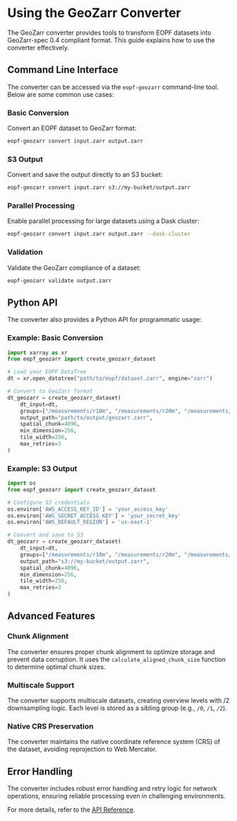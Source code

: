 # Using the GeoZarr Converter

The GeoZarr converter provides tools to transform EOPF datasets into GeoZarr-spec 0.4 compliant format. This guide explains how to use the converter effectively.

## Command Line Interface

The converter can be accessed via the `eopf-geozarr` command-line tool. Below are some common use cases:

### Basic Conversion

Convert an EOPF dataset to GeoZarr format:

```bash
eopf-geozarr convert input.zarr output.zarr
```

### S3 Output

Convert and save the output directly to an S3 bucket:

```bash
eopf-geozarr convert input.zarr s3://my-bucket/output.zarr
```

### Parallel Processing

Enable parallel processing for large datasets using a Dask cluster:

```bash
eopf-geozarr convert input.zarr output.zarr --dask-cluster
```

### Validation

Validate the GeoZarr compliance of a dataset:

```bash
eopf-geozarr validate output.zarr
```

## Python API

The converter also provides a Python API for programmatic usage:

### Example: Basic Conversion

```python
import xarray as xr
from eopf_geozarr import create_geozarr_dataset

# Load your EOPF DataTree
dt = xr.open_datatree("path/to/eopf/dataset.zarr", engine="zarr")

# Convert to GeoZarr format
dt_geozarr = create_geozarr_dataset(
    dt_input=dt,
    groups=["/measurements/r10m", "/measurements/r20m", "/measurements/r60m"],
    output_path="path/to/output/geozarr.zarr",
    spatial_chunk=4096,
    min_dimension=256,
    tile_width=256,
    max_retries=3
)
```

### Example: S3 Output

```python
import os
from eopf_geozarr import create_geozarr_dataset

# Configure S3 credentials
os.environ['AWS_ACCESS_KEY_ID'] = 'your_access_key'
os.environ['AWS_SECRET_ACCESS_KEY'] = 'your_secret_key'
os.environ['AWS_DEFAULT_REGION'] = 'us-east-1'

# Convert and save to S3
dt_geozarr = create_geozarr_dataset(
    dt_input=dt,
    groups=["/measurements/r10m", "/measurements/r20m", "/measurements/r60m"],
    output_path="s3://my-bucket/output.zarr",
    spatial_chunk=4096,
    min_dimension=256,
    tile_width=256,
    max_retries=3
)
```

## Advanced Features

### Chunk Alignment

The converter ensures proper chunk alignment to optimize storage and prevent data corruption. It uses the `calculate_aligned_chunk_size` function to determine optimal chunk sizes.

### Multiscale Support

The converter supports multiscale datasets, creating overview levels with /2 downsampling logic. Each level is stored as a sibling group (e.g., `/0`, `/1`, `/2`).

### Native CRS Preservation

The converter maintains the native coordinate reference system (CRS) of the dataset, avoiding reprojection to Web Mercator.

## Error Handling

The converter includes robust error handling and retry logic for network operations, ensuring reliable processing even in challenging environments.

For more details, refer to the [API Reference](api.md).

